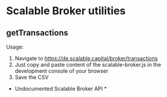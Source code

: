 # Scalable Broker utilities

## getTransactions

Usage:
1. Navigate to https://de.scalable.capital/broker/transactions
2. Just copy and paste content of the scalable-broker.js in the development console of your browser
3. Save the CSV    


* Undocumented Scalable Broker API *
